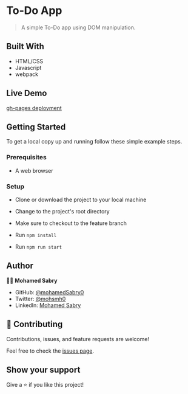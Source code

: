 # To-Do App

> A simple To-Do app using DOM manipulation.

## Built With

- HTML/CSS
- Javascript
- webpack

## Live Demo
[gh-pages deployment](https://mohamedsabry0.github.io/todo-list-2/)

## Getting Started

To get a local copy up and running follow these simple example steps.

### Prerequisites

- A web browser

### Setup

- Clone or download the project to your local machine

- Change to the project's root directory

- Make sure to checkout to the feature branch

- Run `npm install`

- Run `npm run start`


## Author

👩‍💻 **Mohamed Sabry**

- GitHub: [@mohamedSabry0](https://github.com/mohamedSabry0)
- Twitter: [@mohsmh0](https://twitter.com/mohsmh0)
- LinkedIn: [Mohamed Sabry](https://linkedin.com/in/mohamed-sabry0/)

## 🤝 Contributing

Contributions, issues, and feature requests are welcome!

Feel free to check the [issues page](issues/).

## Show your support

Give a ⭐️ if you like this project!
